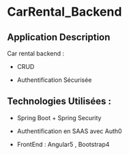 # CarRental_Backend

## Application Description 

Car rental backend :

- CRUD 

- Authentification Sécurisée 


## Technologies Utilisées :

- Spring Boot + Spring Security 

- Authentification en SAAS avec Auth0 

- FrontEnd : Angular5 , Bootstrap4 



